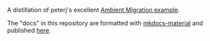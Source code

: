 A distillation of peterj's excellent [Ambient Migration example](https://github.com/peterj/ambient-migration-example).

The "docs" in this repository are formatted with [mkdocs-material](https://squidfunk.github.io/mkdocs-material/) and published [here](https://eitansuez.github.io/ambient-migration/).

